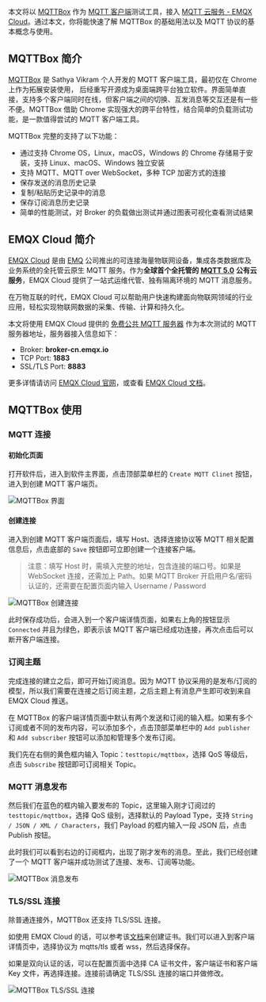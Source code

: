 本文将以 [MQTTBox](https://github.com/workswithweb/MQTTBox) 作为 [MQTT 客户端](https://www.emqx.com/zh/blog/introduction-to-the-commonly-used-mqtt-client-library)测试工具，接入 [MQTT 云服务 - EMQX Cloud](https://www.emqx.com/zh/cloud)。通过本文，你将能快速了解 MQTTBox 的基础用法以及 MQTT 协议的基本概念与使用。

## MQTTBox 简介

[MQTTBox](https://github.com/workswithweb/MQTTBox) 是 Sathya Vikram 个人开发的 MQTT 客户端工具，最初仅在 Chrome 上作为拓展安装使用， 后经重写开源成为桌面端跨平台独立软件。界面简单直接，支持多个客户端同时在线，但客户端之间的切换、互发消息等交互还是有一些不便。MQTTBox 借助 Chrome 实现强大的跨平台特性，结合简单的负载测试功能，是一款值得尝试的 MQTT 客户端工具。

MQTTBox 完整的支持了以下功能：

- 通过支持 Chrome OS，Linux，macOS，Windows 的 Chrome 存储易于安装，支持 Linux、macOS、Windows 独立安装
- 支持 MQTT、MQTT over WebSocket，多种 TCP 加密方式的连接
- 保存发送的消息历史记录
- 复制/粘贴历史记录中的消息
- 保存订阅消息历史记录
- 简单的性能测试，对 Broker 的负载做出测试并通过图表可视化查看测试结果



## EMQX Cloud 简介

[EMQX Cloud](https://www.emqx.com/zh/cloud) 是由 [EMQ](https://www.emqx.com/zh) 公司推出的可连接海量物联网设备，集成各类数据库及业务系统的全托管云原生 MQTT 服务。作为**全球首个全托管的** [**MQTT 5.0**](https://www.emqx.com/zh/mqtt/mqtt5) **公有云服务**，EMQX Cloud 提供了一站式运维代管、独有隔离环境的 MQTT 消息服务。

在万物互联的时代，EMQX Cloud 可以帮助用户快速构建面向物联网领域的行业应用，轻松实现物联网数据的采集、传输、计算和持久化。

本文将使用 EMQX Cloud 提供的 [免费公共 MQTT 服务器](https://www.emqx.com/zh/mqtt/public-mqtt5-broker) 作为本次测试的 MQTT 服务器地址，服务器接入信息如下：

- Broker: **broker-cn.emqx.io**
- TCP Port: **1883**
- SSL/TLS Port: **8883**

更多详情请访问 [EMQX Cloud 官网](https://www.emqx.com/zh/cloud)，或查看 [EMQX Cloud 文档](https://docs.emqx.cn/cloud/latest/)。 



## MQTTBox 使用

### MQTT 连接

#### 初始化页面

打开软件后，进入到软件主界面，点击顶部菜单栏的 `Create MQTT Clinet` 按钮，进入到创建 MQTT 客户端页。

![MQTTBox 界面](https://static.emqx.net/images/75d7f67d4c584a017f0f50ffd8a4f87e.png)

#### 创建连接

进入到创建 MQTT 客户端页面后，填写 Host、选择连接协议等 MQTT 相关配置信息后，点击底部的 `Save` 按钮即可立即创建一个连接客户端。

> 注意：填写 Host 时，需填入完整的地址，包含连接的端口号。如果是 WebSocket 连接，还需加上 Path。如果 MQTT Broker 开启用户名/密码认证的，还需要在配置页面内输入 Username / Password

![MQTTBox 创建连接](https://static.emqx.net/images/a83d9f97fbfea900e3105ed2618744b0.png)

此时保存成功后，会进入到一个客户端详情页面，如果右上角的按钮显示 `Connected` 并且为绿色，即表示该 MQTT 客户端已经成功连接，再次点击后可以断开客户端连接。

### 订阅主题

完成连接的建立之后，即可开始订阅消息。因为 MQTT 协议采用的是发布/订阅的模型，所以我们需要在连接之后订阅主题，之后主题上有消息产生即可收到来自 EMQX Cloud 推送。

在 MQTTBox 的客户端详情页面中默认有两个发送和订阅的输入框。如果有多个订阅或者不同的发布内容，可以添加多个，点击顶部菜单栏中的 `Add publisher` 和 `Add subscriber` 按钮可以添加和管理多个发布订阅。

我们先在右侧的黄色框内输入 Topic：`testtopic/mqttbox`，选择 QoS 等级后，点击 `Subscribe` 按钮即可订阅相关 Topic。

### MQTT 消息发布

然后我们在蓝色的框内输入要发布的 Topic，这里输入刚才订阅过的 `testtopic/mqttbox`，选择 QoS 级别，选择默认的 Payload Type，支持 `String / JSON / XML / Characters`，我们 Payload 的框内输入一段 JSON 后，点击 Publish 按钮。

此时我们可以看到右边的订阅框内，出现了刚才发布的消息。至此，我们已经创建了一个 MQTT 客户端并成功测试了连接、发布、订阅等功能。

![MQTTBox 消息发布](https://static.emqx.net/images/638cea055bb29c8b6265ac6df0496413.png)

### TLS/SSL 连接

除普通连接外，MQTTBox 还支持 TLS/SSL 连接。

如使用 EMQX Cloud 的话，可以参考该[文档](https://docs.emqx.cn/cloud/latest/deployments/tls_ssl.html#%E8%AF%81%E4%B9%A6%E9%99%90%E5%88%B6)来创建证书。我们可以进入到客户端详情页中，选择协议为 mqtts/tls 或者 wss，然后选择保存。

如果是双向认证的话，可以在配置页面中选择 CA 证书文件，客户端证书和客户端 Key 文件，再选择连接。连接前请确定 TLS/SSL 连接的端口并做修改。

![MQTTBox TLS/SSL 连接](https://static.emqx.net/images/485b86efcafdce32c30bc74199472285.png)
